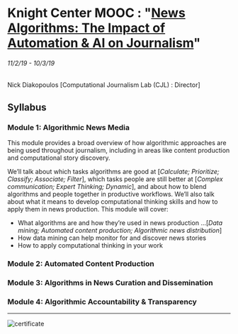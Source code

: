 # Knight Center MOOC : "[News Algorithms: The Impact of Automation & AI on Journalism](https://journalismcourses.org/ALG0119.html)"
###### 11/2/19 - 10/3/19

Nick Diakopoulos [Computational Journalism Lab (CJL) : Director]

## Syllabus
### Module 1: Algorithmic News Media
This module provides a broad overview of how algorithmic approaches are being used throughout journalism, including in areas like content production and computational story discovery.

We’ll talk about which tasks algorithms are good at [*Calculate; Prioritize; Classify; Associate; Filter*], which tasks people are still better at [*Complex communication; Expert Thinking; Dynamic*], and about how to blend algorithms and people together in productive workflows. We’ll also talk about what it means to develop computational thinking skills and how to apply them in news production. This module will cover:

* What algorithms are and how they’re used in news production ...[*Data mining; Automated content production; Algorithmic news distribution*]
* How data mining can help monitor for and discover news stories
* How to apply computational thinking in your work


### Module 2: Automated Content Production

### Module 3: Algorithms in News Curation and Dissemination

### Module 4: Algorithmic Accountability & Transparency

---

![certificate](MAP0918_Certificate.png "certificate")
